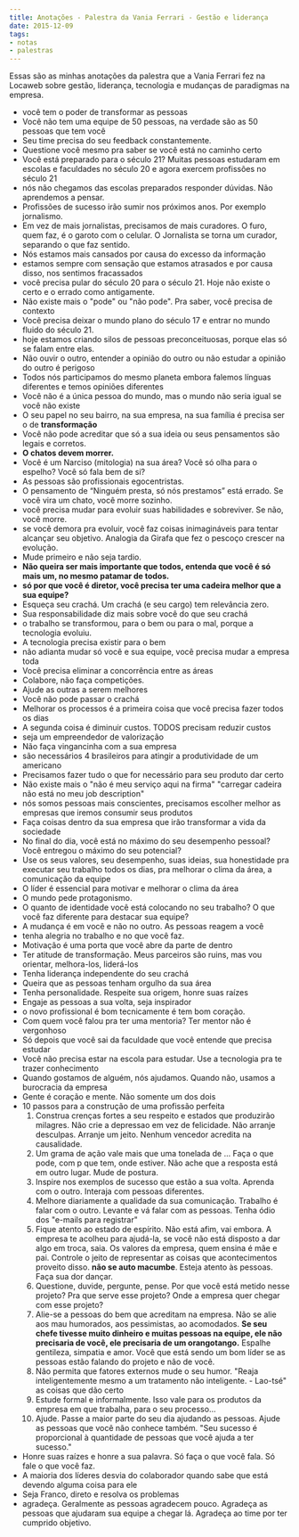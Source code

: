```yaml
---
title: Anotações - Palestra da Vania Ferrari - Gestão e liderança
date: 2015-12-09
tags:
- notas
- palestras
---
```

Essas são as minhas anotações da palestra que a Vania Ferrari fez na Locaweb sobre gestão, liderança, tecnologia e mudanças de paradigmas na empresa.

*   você tem o poder de transformar as pessoas
*   Você não tem uma equipe de 50 pessoas, na verdade são as 50 pessoas que tem você
*   Seu time precisa do seu feedback constantemente.
*   Questione você mesmo pra saber se você está no caminho certo
*   Você está preparado para o século 21? Muitas pessoas estudaram em escolas e faculdades no século 20 e agora exercem profissões no século 21
*   nós não chegamos das escolas preparados responder dúvidas. Não aprendemos a pensar.
*   Profissões de sucesso irão sumir nos próximos anos. Por exemplo jornalismo.
*   Em vez de mais jornalistas, precisamos de mais curadores. O furo, quem faz, é o garoto com o celular. O Jornalista se torna um curador, separando o que faz sentido.
*   Nós estamos mais cansados por causa do excesso da informação
*   estamos sempre com sensação que estamos atrasados e por causa disso, nos sentimos fracassados
*   você precisa pular do século 20 para o século 21\. Hoje não existe o certo e o errado como antigamente.
*   Não existe mais o "pode" ou "não pode". Pra saber, você precisa de contexto
*   Você precisa deixar o mundo plano do século 17 e entrar no mundo fluido do século 21.
*   hoje estamos criando silos de pessoas preconceituosas, porque elas só se falam entre elas.
*   Não ouvir o outro, entender a opinião do outro ou não estudar a opinião do outro é perigoso
*   Todos nós participamos do mesmo planeta embora falemos línguas diferentes e temos opiniões diferentes
*   Você não é a única pessoa do mundo, mas o mundo não seria igual se você não existe
*   O seu papel no seu bairro, na sua empresa, na sua família é precisa ser o de **transformação**
*   Você não pode acreditar que só a sua ideia ou seus pensamentos são legais e corretos.
*   **O chatos devem morrer.**
*   Você é um Narciso (mitologia) na sua área? Você só olha para o espelho? Você só fala bem de si?
*   As pessoas são profissionais egocentristas.
*   O pensamento de “Ninguém presta, só nós prestamos” está errado. Se você vira um chato, você morre sozinho.
*   você precisa mudar para evoluir suas habilidades e sobreviver. Se não, você morre.
*   se você demora pra evoluir, você faz coisas inimagináveis para tentar alcançar seu objetivo. Analogia da Girafa que fez o pescoço crescer na evolução.
*   Mude primeiro e não seja tardio.
*   **Não queira ser mais importante que todos, entenda que você é só mais um, no mesmo patamar de todos.**
*   **só por que você é diretor, você precisa ter uma cadeira melhor que a sua equipe?**
*   Esqueça seu crachá. Um crachá (e seu cargo) tem relevância zero.
*   Sua responsabilidade diz mais sobre você do que seu crachá
*   o trabalho se transformou, para o bem ou para o mal, porque a tecnologia evoluiu.
*   A tecnologia precisa existir para o bem
*   não adianta mudar só você e sua equipe, você precisa mudar a empresa toda
*   Você precisa eliminar a concorrência entre as áreas
*   Colabore, não faça competições.
*   Ajude as outras a serem melhores
*   Você não pode passar o crachá
*   Melhorar os processos é a primeira coisa que você precisa fazer todos os dias
*   A segunda coisa é diminuir custos. TODOS precisam reduzir custos
*   seja um empreendedor de valorização
*   Não faça vingancinha com a sua empresa
*   são necessários 4 brasileiros para atingir a produtividade de um americano
*   Precisamos fazer tudo o que for necessário para seu produto dar certo
*   Não existe mais o "não é meu serviço aqui na firma" "carregar cadeira não está no meu job description"
*   nós somos pessoas mais conscientes, precisamos escolher melhor as empresas que iremos consumir seus produtos
*   Faça coisas dentro da sua empresa que irão transformar a vida da sociedade
*   No final do dia, você está no máximo do seu desempenho pessoal? Você entregou o máximo do seu potencial?
*   Use os seus valores, seu desempenho, suas ideias, sua honestidade pra executar seu trabalho todos os dias, pra melhorar o clima da área, a comunicação da equipe
*   O líder é essencial para motivar e melhorar o clima da área
*   O mundo pede protagonismo.
*   O quanto de identidade você está colocando no seu trabalho? O que você faz diferente para destacar sua equipe?
*   A mudança é em você e não no outro. As pessoas reagem a você
*   tenha alegria no trabalho e no que você faz.
*   Motivação é uma porta que você abre da parte de dentro
*   Ter atitude de transformação. Meus parceiros são ruins, mas vou orientar, melhora-los, liderá-los
*   Tenha liderança independente do seu crachá
*   Queira que as pessoas tenham orgulho da sua área
*   Tenha personalidade. Respeite sua origem, honre suas raízes
*   Engaje as pessoas a sua volta, seja inspirador
*   o novo profissional é bom tecnicamente é tem bom coração.
*   Com quem você falou pra ter uma mentoria? Ter mentor não é vergonhoso
*   Só depois que você sai da faculdade que você entende que precisa estudar
*   Você não precisa estar na escola para estudar. Use a tecnologia pra te trazer conhecimento
*   Quando gostamos de alguém, nós ajudamos. Quando não, usamos a burocracia da empresa
*   Gente é coração e mente. Não somente um dos dois
*   10 passos para a construção de uma profissão perfeita
    1.  Construa crenças fortes a seu respeito e estados que produzirão milagres. Não crie a depressao em vez de felicidade. Não arranje desculpas. Arranje um jeito. Nenhum vencedor acredita na causalidade.
    2.  Um grama de ação vale mais que uma tonelada de ... Faça o que pode, com p que tem, onde estiver. Não ache que a resposta está em outro lugar. Mude de postura.
    3.  Inspire nos exemplos de sucesso que estão a sua volta. Aprenda com o outro. Interaja com pessoas diferentes.
    4.  Melhore diariamente a qualidade da sua comunicação. Trabalho é falar com o outro. Levante e vá falar com as pessoas. Tenha ódio dos "e-mails para registrar"
    5.  Fique atento ao estado de espírito. Não está afim, vai embora. A empresa te acolheu para ajudá-la, se você não está disposto a dar algo em troca, saia. Os valores da empresa, quem ensina é mãe e pai. Controle o jeito de representar as coisas que acontecimentos proveito disso. **não se auto macumbe**. Esteja atento às pessoas. Faça sua dor dançar.
    6.  Questione, duvide, pergunte, pense. Por que você está metido nesse projeto? Pra que serve esse projeto? Onde a empresa quer chegar com esse projeto?
    7.  Alie-se a pessoas do bem que acreditam na empresa. Não se alie aos mau humorados, aos pessimistas, ao acomodados. **Se seu chefe tivesse muito dinheiro e muitas pessoas na equipe, ele não precisaria de você, ele precisaria de um orangotango.** Espalhe gentileza, simpatia e amor. Você que está sendo um bom líder se as pessoas estão falando do projeto e não de você.
    8.  Não permita que fatores externos mude o seu humor. "Reaja inteligentemente mesmo a um tratamento não inteligente. - Lao-tsé" as coisas que dão certo
    9.  Estude formal e informalmente. Isso vale para os produtos da empresa em que trabalha, para o seu processo...
    10.  Ajude. Passe a maior parte do seu dia ajudando as pessoas. Ajude as pessoas que você não conhece também. "Seu sucesso é proporcional à quantidade de pessoas que você ajuda a ter sucesso."
*   Honre suas raízes e honre a sua palavra. Só faça o que você fala. Só fale o que você faz.
*   A maioria dos líderes desvia do colaborador quando sabe que está devendo alguma coisa para ele
*   Seja Franco, direto e resolva os problemas
*   agradeça. Geralmente as pessoas agradecem pouco. Agradeça as pessoas que ajudaram sua equipe a chegar lá. Agradeça ao time por ter cumprido objetivo.

